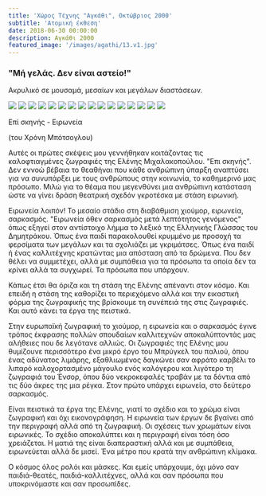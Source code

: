 ```yaml
---
title: 'Χώρος Τέχνης "Αγκάθι", Οκτώβριος 2000'
subtitle: 'Ατομική έκθεση'
date: 2018-06-30 00:00:00
description: Αγκάθι 2000
featured_image: '/images/agathi/13.v1.jpg'
---
```


### "Μή γελάς. Δεν είναι αστείο!"

Ακρυλικό σε μουσαμά, μεσαίων και μεγάλων διαστάσεων.

<div class="gallery" data-columns="5">
        <img src="/images/agathi/1.jpg">
        <img src="/images/agathi/2.jpg">
        <img src="/images/agathi/3.jpg">
        <img src="/images/agathi/4.jpg">
        <img src="/images/agathi/5.jpg">
        <img src="/images/agathi/6.jpg">
        <img src="/images/agathi/7.jpg">
        <img src="/images/agathi/8.jpg">
        <img src="/images/agathi/9.jpg">
        <img src="/images/agathi/10.jpg">
        <img src="/images/agathi/11.jpg">
        <img src="/images/agathi/12.jpg">
        <img src="/images/agathi/13.jpg">
        <img src="/images/agathi/14.jpg">
        <img src="/images/agathi/15.jpg">
        <img src="/images/agathi/16.jpg">
</div>

Επί σκηνής - Ειρωνεία

(του Χρόνη Μπότσογλου)

Αυτές οι πρώτες σκέψεις μου γεννήθηκαν κοιτάζοντας τις καλοφτιαγμένες ζωγραφιές της Ελένης Μιχαλακοπούλου. "Επι σκηνής". Δεν εννοώ βέβαια το θεαθήναι που κάθε ανθρώπινη ύπαρξη αναπτύσει για να συνυπάρξει με τους ανθρώπους στην κοινωνία, το καθημερινό μας πρόσωπο. Μιλώ για το θέαμα που μεγενθύνει μια ανθρώπινη κατάσταση ώστε να γίνει δράση θεατρική σχεδόν γκροτέσκα με στάση ειρωνική.

Ειρωνεία λοιπόν! Το μεσαίο στάδιο στη διαβάθμιση χιούμορ, ειρωνεία, σαρκασμός. "Ειρωνεία όθεν σαρκασμός μετά λεπτότητος γενόμενος" όπως εξηγεί στον αντίστοιχο λήμμα το λεξικό της Ελληνικής Γλώσσας του Δημητράκου. Όπως ένα παιδί παρακολουθεί κρυμμένο με προσοχή τα φερσίματα των μεγάλων και τα σχολιάζει με γκριμάτσες. Όπως ένα παιδί ή ένας καλλιτέχνης κρατώντας μια απόσταση από τα δρώμενα. Που δεν θέλει να συμμετέχει, αλλά με συμπάθεια για τα πρόσωπα τα οποία δεν τα κρίνει αλλά τα συγχωρεί. Τα πρόσωπα που υπάρχουν.

Κάπως έτσι θα όριζα και τη στάση της Ελένης απέναντι στον κόσμο. Και επειδή η στάση της καθορίζει το περιεχόμενο αλλά και την εικαστική φόρμα της ζωγραφικής της βρίσκουμε τη συνέπειά της στις ζωγραφιές. Και αυτό κάνει τα έργα της πειστικά.

Στην ευρωπαϊκή ζωγραφική το χιούμορ, η ειρωνεία και ο σαρκασμός έγινε τρόπος έκφρασης πολλών σπουδαίων καλλιτεχνών αποκαλύπτοντάς μας αλήθειες που δε λεγότανε αλλιώς. Οι ζωγραφιές της Ελένης μου θυμίζουνε περισσότερο ένα μικρό έργο του Μπρύγκελ του παλιού, όπου ένας αδύνατος λιμάρης, εξαθλιωμένος δαγκώνει σαν αφράτο καρβέλι το λιπαρό καλοχορτασμένο μάγουλο ενός καλόγερου και λιγότερο τη ζωγραφιά του Ένσορ, όπου δύο νεκροκεφαλές τραβάν με τα δόντια από τις δύο άκρες της μια ρέγκα. Στον πρώτο υπάρχει ειρωνεία, στο δεύτερο σαρκασμός.

Είναι πειστικά τα έργα της Ελένης, γιατί το σχέδιο και το χρώμα είναι ζωγραφική και όχι εικονογράφηση. Η ειρωνεία των έργων δε βγαίνει από την περιγραφή αλλά από τη ζωγραφική. Οι σχέσεις των χρωμάτων είναι ειρωνικές. Το σχέδιο αποκαλύπτει και η περιγραφή είναι τόση όσο χρειάζεται. Η ματιά της είναι διαπεραστική αλλά και με συμπάθεια, ειρωνεύεται αλλά δε μισεί. Ένα μέτρο που κρατά την ανθρώπινη κλίμακα.

Ο κόσμος όλος ρολόι και μάσκες. Και εμείς υπάρχουμε, όχι μόνο σαν παιδιά-θεατές, παιδιά-καλλιτέχνες, αλλά και σαν πρόσωπα που υποκρινόμαστε και σαν προσωπίδες.
